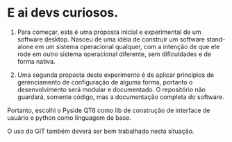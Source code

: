 # E ai devs curiosos.

1. Para começar, esta é uma proposta inicial e experimental de um software desktop. Nasceu de uma idéia de construir um software stand-alone em um sistema operacional qualquer, com a intenção de que ele rode em outro sistema operacional diferente, sem dificuldades e de forma nativa.

2. Uma segunda proposta deste experimento é de aplicar principios de gerenciamento de configuração de alguma forma, portanto o desenvolvimento será modular e documentado. O repositório não guardará, somente código, mas a documentação completa do software.

Portanto, escolhi o Pyside QT6 como lib de construção de interface de usuário e python como linguagem de base.

O uso do GIT também deverá ser bem trabalhado nesta situação.